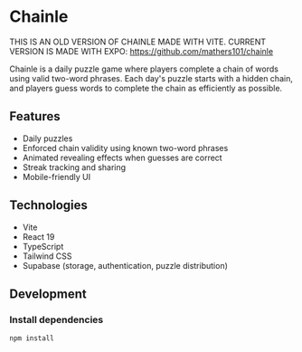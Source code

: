 # Chainle

THIS IS AN OLD VERSION OF CHAINLE MADE WITH VITE. CURRENT VERSION IS MADE WITH EXPO: https://github.com/mathers101/chainle

Chainle is a daily puzzle game where players complete a chain of words using valid two-word phrases. Each day's puzzle starts with a hidden chain, and players guess words to complete the chain as efficiently as possible.

## Features

- Daily puzzles
- Enforced chain validity using known two-word phrases
- Animated revealing effects when guesses are correct
- Streak tracking and sharing
- Mobile-friendly UI

## Technologies

- Vite
- React 19
- TypeScript
- Tailwind CSS
- Supabase (storage, authentication, puzzle distribution)

## Development

### Install dependencies

```bash
npm install
```
